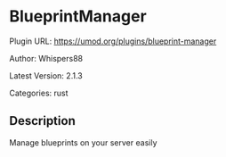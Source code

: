 # BlueprintManager

Plugin URL: https://umod.org/plugins/blueprint-manager

Author: Whispers88

Latest Version: 2.1.3

Categories: rust

## Description

Manage blueprints on your server easily
